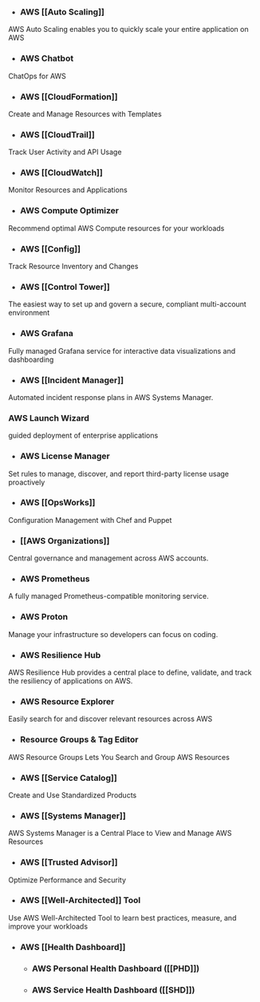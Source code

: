 * ### AWS [[Auto Scaling]]
AWS Auto Scaling enables you to quickly scale your entire application on AWS  

* ### AWS Chatbot 
ChatOps for AWS

* ### AWS [[CloudFormation]]
Create and Manage Resources with Templates 

* ### AWS [[CloudTrail]]
Track User Activity and API Usage

* ### AWS [[CloudWatch]]
Monitor Resources and Applications

* ### AWS Compute Optimizer
Recommend optimal AWS Compute resources for your workloads

* ### AWS [[Config]]
Track Resource Inventory and Changes

* ### AWS [[Control Tower]]
The easiest way to set up and govern a secure, compliant multi-account environment

* ### AWS Grafana
Fully managed Grafana service for interactive data visualizations and dashboarding 

* ### AWS [[Incident Manager]]
Automated incident response plans in AWS Systems Manager.

### AWS Launch Wizard
guided deployment of enterprise applications

* ### AWS License Manager
Set rules to manage, discover, and report third-party license usage proactively

* ### AWS [[OpsWorks]]
Configuration Management with Chef and Puppet

* ### [[AWS Organizations]]
Central governance and management across AWS accounts.

* ### AWS Prometheus
A fully managed Prometheus-compatible monitoring service.

* ### AWS Proton
Manage your infrastructure so developers can focus on coding.

* ### AWS Resilience Hub  
AWS Resilience Hub provides a central place to define, validate, and track the resiliency of applications on AWS.

* ### AWS Resource Explorer
Easily search for and discover relevant resources across AWS

* ### Resource Groups & Tag Editor
AWS Resource Groups Lets You Search and Group AWS Resources

* ### AWS [[Service Catalog]]
Create and Use Standardized Products

* ### AWS [[Systems Manager]]
AWS Systems Manager is a Central Place to View and Manage AWS Resources

* ### AWS [[Trusted Advisor]]
Optimize Performance and Security

* ### AWS [[Well-Architected]] Tool
Use AWS Well-Architected Tool to learn best practices, measure, and improve your workloads  

* ### AWS [[Health Dashboard]]
	* ### AWS Personal Health Dashboard ([[PHD]])
	* ### AWS Service Health Dashboard ([[SHD]])